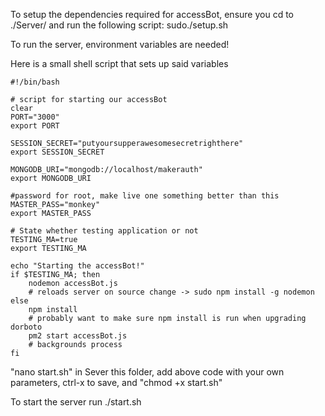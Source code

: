 To setup the dependencies required for accessBot, ensure you cd to ./Server/ and run the following script:
sudo./setup.sh 

To run the server, environment variables are needed!

Here is a small shell script that sets up said variables

    #!/bin/bash

    # script for starting our accessBot
    clear
    PORT="3000"
    export PORT

    SESSION_SECRET="putyoursupperawesomesecretrighthere"
    export SESSION_SECRET

    MONGODB_URI="mongodb://localhost/makerauth"
    export MONGODB_URI
    
    #password for root, make live one something better than this
    MASTER_PASS="monkey"
    export MASTER_PASS

    # State whether testing application or not
    TESTING_MA=true
    export TESTING_MA

    echo "Starting the accessBot!"
    if $TESTING_MA; then
        nodemon accessBot.js
        # reloads server on source change -> sudo npm install -g nodemon
    else
        npm install
        # probably want to make sure npm install is run when upgrading dorboto
        pm2 start accessBot.js
        # backgrounds process
    fi
    
"nano start.sh" in Sever this folder, add above code with your own parameters, ctrl-x to save, and "chmod +x start.sh"

To start the server run ./start.sh
